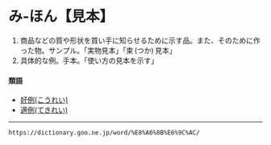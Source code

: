 # み‐ほん【見本】

1. 商品などの質や形状を買い手に知らせるために示す品。また、そのために作った物。サンプル。「実物見本」「束 (つか) 見本」
2. 具体的な例。手本。「使い方の見本を示す」
    

#### 類語

-   [好例(こうれい)](https://dictionary.goo.ne.jp/word/%E5%A5%BD%E4%BE%8B/#jn-75562)
-   [適例(てきれい)](https://dictionary.goo.ne.jp/word/%E9%81%A9%E4%BE%8B/#jn-151124)

---
`https://dictionary.goo.ne.jp/word/%E8%A6%8B%E6%9C%AC/`